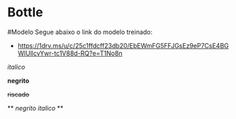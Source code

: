# Bottle

#Modelo
Segue abaixo o link do modelo treinado:
- https://1drv.ms/u/c/25c1ffdcff23db20/EbEWmFG5FFJGsEz9eP7CsE4BGWlUllcvYwr-tc1V88d-RQ?e=T1No8n

_italico_

__negrito__

~~riscado~~

** _negrito italico_ **